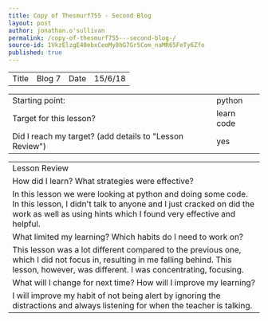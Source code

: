 ```yaml
---
title: Copy of Thesmurf755 - Second Blog 
layout: post
author: jonathan.o'sullivan
permalink: /copy-of-thesmurf755---second-blog-/
source-id: 1VkzElzgE40ebxCeoMy8hG7Gr5Com_naMR65FeTy6Zfo
published: true
---
```

<table>
  <tr>
    <td>Title</td>
    <td>Blog 7</td>
    <td>Date</td>
    <td>15/6/18</td>
  </tr>
</table>


<table>
  <tr>
    <td>Starting point:</td>
    <td>python</td>
  </tr>
  <tr>
    <td>Target for this lesson?</td>
    <td>learn code</td>
  </tr>
  <tr>
    <td>Did I reach my target? 
(add details to "Lesson Review")</td>
    <td>yes</td>
  </tr>
</table>


<table>
  <tr>
    <td>Lesson Review</td>
  </tr>
  <tr>
    <td>How did I learn? What strategies were effective? </td>
  </tr>
  <tr>
    <td> In this lesson we were looking at python and doing some code. In this lesson, I didn't talk to anyone and I just cracked on did the work as well as using hints which I found very effective and helpful.
 </td>
  </tr>
  <tr>
    <td>What limited my learning? Which habits do I need to work on? </td>
  </tr>
  <tr>
    <td>This lesson was a lot different compared to the previous one, which I did not focus in, resulting in me falling behind. This lesson, however, was different. I was concentrating, focusing.
</td>
  </tr>
  <tr>
    <td>What will I change for next time? How will I improve my learning?</td>
  </tr>
  <tr>
    <td>I will improve my habit of not being alert by ignoring the distractions and always listening for when the teacher is talking.
</td>
  </tr>
</table>


